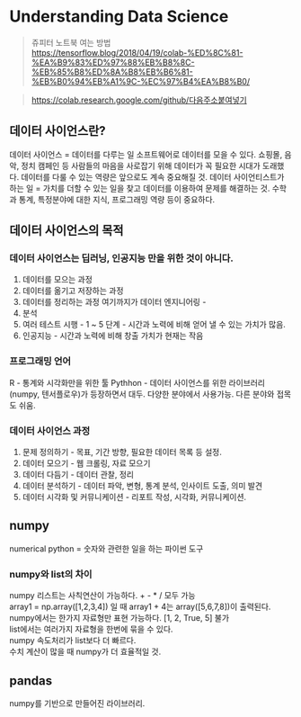 # Understanding Data Science
> 쥬피터 노트북 여는 방법   
https://tensorflow.blog/2018/04/19/colab-%ED%8C%81-%EA%B9%83%ED%97%88%EB%B8%8C-%EB%85%B8%ED%8A%B8%EB%B6%81-%EB%B0%94%EB%A1%9C-%EC%97%B4%EA%B8%B0/   

> https://colab.research.google.com/github/다음주소붙여넣기
## 데이터 사이언스란?
데이터 사이언스 = 데이터를 다루는 일
소프트웨어로 데이터를 모을 수 있다.
쇼핑몰, 음악, 정치 캠페인 등 사람들의 마음을 사로잡기 위해 데이터가 꼭 필요한 시대가 도래했다.
데이터를 다룰 수 있는 역량은 앞으로도 계속 중요해질 것.
데이터 사이언티스트가 하는 일 = 가치를 더할 수 있는 일을 찾고 데이터를 이용하여 문제를 해결하는 것. 수학과 통계, 특정분야에 대한 지식, 프로그래밍 역량 등이 중요하다.

## 데이터 사이언스의 목적
### 데이터 사이언스는 딥러닝, 인공지능 만을 위한 것이 아니다.

1. 데이터를 모으는 과정
2. 데이터를 옮기고 저장하는 과정
3. 데이터를 정리하는 과정
여기까지가 데이터 엔지니어링 -
4. 분석
5. 여러 테스트 시행 - 1 ~ 5 단계 - 시간과 노력에 비해 얻어 낼 수 있는 가치가 많음. 
6. 인공지능 - 시간과 노력에 비해 창출 가치가 현재는 작음

### 프로그래밍 언어
R - 통계와 시각화만을 위한 툴
Pythhon - 데이터 사이언스를 위한 라이브러리(numpy, 텐서플로우)가 등장하면서 대두. 다양한 분야에서 사용가능. 다른 분야와 접목도 쉬움.

### 데이터 사이언스 과정
1. 문제 정의하기 - 목표, 기간 방향, 필요한 데이터 목록 등 설정.
2. 데이터 모으기 - 웹 크롤링, 자료 모으기
3. 데이터 다듬기 - 데이터 관찰, 정리
4. 데이터 분석하기 - 데이터 파악, 변형, 통계 분석, 인사이트 도출, 의미 발견
5. 데이터 시각화 및 커뮤니케이션 - 리포트 작성, 시각화, 커뮤니케이션.

## numpy
numerical python = 숫자와 관련한 일을 하는 파이썬 도구
### numpy와 list의 차이
numpy 리스트는 사칙연산이 가능하다. + - * / 모두 가능   
array1 = np.array([1,2,3,4]) 일 때 array1 + 4는 array([5,6,7,8])이 출력된다.  
numpy에서는 한가지 자료형만 표현 가능하다. [1, 2, True, 5] 불가  
list에서는 여러가지 자료형을 한번에 묶을 수 있다.   
numpy 속도처리가 list보다 더 빠르다.   
수치 계산이 많을 때 numpy가 더 효율적일 것.   

## pandas
numpy를 기반으로 만들어진 라이브러리.
